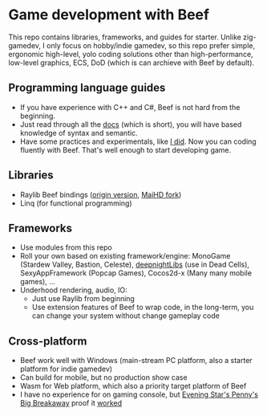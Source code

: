 # Game development with Beef
This repo contains libraries, frameworks, and guides for starter. Unlike zig-gamedev, I only focus on hobby/indie gamedev, so this repo prefer simple, ergonomic high-level, yolo coding solutions other than high-performance, low-level graphics, ECS, DoD (which is can archieve with Beef by default).


## Programming language guides
- If you have experience with C++ and C#, Beef is not hard from the beginning.
- Just read through all the [docs](https://www.beeflang.org/docs/foreward/) (which is short), you will have based knowledge of syntax and semantic.
- Have some practices and experimentals, like [I did](https://github.com/maihd/FunWithBeef). Now you can coding fluently with Beef. That's well enough to start developing game.


## Libraries
- Raylib Beef bindings ([origin version](https://github.com/M0n7y5/raylib-beef), [MaiHD fork](https://github.com/maihd/raylib-beef))
- Linq (for functional programming)


## Frameworks
- Use modules from this repo
- Roll your own based on existing framework/engine: MonoGame (Stardew Valley, Bastion, Celeste), [deepnightLibs](https://github.com/deepnight/deepnightLibs) (use in Dead Cells), SexyAppFramework (Popcap Games), Cocos2d-x (Many many mobile games), ...
- Underhood rendering, audio, IO: 
    - Just use Raylib from beginning
    - Use extension features of Beef to wrap code, in the long-term, you can change your system without change gameplay code


## Cross-platform
- Beef work well with Windows (main-stream PC platform, also a starter platform for indie gamedev)
- Can build for mobile, but no production show case
- Wasm for Web platform, which also a priority target platform of Beef
- I have no experience for on gaming console, but [Evening Star's Penny's Big Breakaway](https://www.youtube.com/watch?v=1hAgpRYM2M8&pp=ygUVcGVubnkncyBiaWcgYnJlYWthd2F5) proof it [worked](https://steamcommunity.com/app/1955230/discussions/0/4346606879517102842)